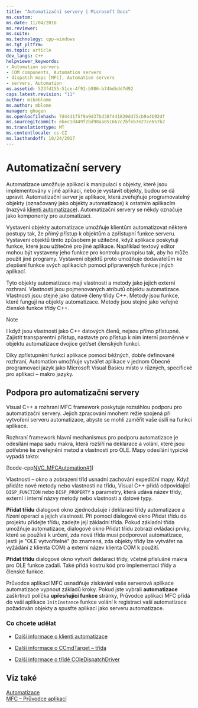 ```yaml
---
title: "Automatizační servery | Microsoft Docs"
ms.custom: 
ms.date: 11/04/2016
ms.reviewer: 
ms.suite: 
ms.technology: cpp-windows
ms.tgt_pltfrm: 
ms.topic: article
dev_langs: C++
helpviewer_keywords:
- Automation servers
- COM components, Automation servers
- dispatch maps [MFC], Automation servers
- servers, Automation
ms.assetid: 523fd155-51ce-4f91-b986-b74bdbdd7d92
caps.latest.revision: "11"
author: mikeblome
ms.author: mblome
manager: ghogen
ms.openlocfilehash: 7d44d1f5f9a9d37bd38f441820dd75cb9a4b92df
ms.sourcegitcommit: ebec1d449f2bd98aa851667c2bfeb7e27ce657b2
ms.translationtype: MT
ms.contentlocale: cs-CZ
ms.lasthandoff: 10/24/2017
---
```

# <a name="automation-servers"></a>Automatizační servery
Automatizace umožňuje aplikaci k manipulaci s objekty, které jsou implementovány v jiné aplikaci, nebo je vystavit objekty, budou se dá upravit. Automatizační server je aplikace, která zveřejňuje programovatelný objekty (označovaný jako objekty automatizace) k ostatním aplikacím (nazývá [klienti automatizace](../mfc/automation-clients.md)). Automatizační servery se někdy označuje jako komponenty pro automatizaci.  
  
 Vystavení objekty automatizace umožňuje klientům automatizovat některé postupy tak, že přímý přístup k objektům a zpřístupní funkce serveru. Vystavení objektů tímto způsobem je užitečné, když aplikace poskytují funkce, které jsou užitečné pro jiné aplikace. Například textový editor mohou být vystaveny jeho funkce pro kontrolu pravopisu tak, aby ho může použít jiné programy. Vystavení objektů proto umožňuje dodavatelům ke zlepšení funkce svých aplikacích pomocí připravených funkce jiných aplikací.  
  
 Tyto objekty automatizace mají vlastnosti a metody jako jejich externí rozhraní. Vlastnosti jsou pojmenovaných atributů objektu automatizace. Vlastnosti jsou stejné jako datové členy třídy C++. Metody jsou funkce, které fungují na objekty automatizace. Metody jsou stejné jako veřejné členské funkce třídy C++.  
  
> [!NOTE]
>  I když jsou vlastnosti jako C++ datových členů, nejsou přímo přístupné. Zajistit transparentní přístup, nastavte pro přístup k nim interní proměnné v objektu automatizace dvojice get/set členských funkcí.  
  
 Díky zpřístupnění funkcí aplikace pomocí běžných, dobře definované rozhraní, Automation umožňuje vytvářet aplikace v jednom Obecné programovací jazyk jako Microsoft Visual Basicu místo v různých, specifické pro aplikaci – makro jazyky.  
  
##  <a name="_core_support_for_automation_servers"></a>Podpora pro automatizační servery  
 Visual C++ a rozhraní MFC framework poskytuje rozsáhlou podporu pro automatizační servery. Jejich zpracování mnohem režie spojená při vytvoření serveru automatizace, abyste se mohli zaměřit vaše úsilí na funkci aplikace.  
  
 Rozhraní framework hlavní mechanismus pro podporu automatizace je odesílání mapa sadu makra, která rozšíří na deklarace a volání, které jsou potřebné ke zveřejnění metod a vlastností pro OLE. Mapy odesílání typické vypadá takto:  
  
 [!code-cpp[NVC_MFCAutomation#1](../mfc/codesnippet/cpp/automation-servers_1.cpp)]  
  
 Vlastnosti – okno a zobrazení tříd usnadní zachování expediční mapy. Když přidáte nové metody nebo vlastnosti na třídu, Visual C++ přidá odpovídající `DISP_FUNCTION` nebo `DISP_PROPERTY` s parametry, která udává název třídy, externí i interní názvy metody nebo vlastnosti a datové typy.  
  
 **Přidat třídu** dialogové okno zjednodušuje i deklaraci třídy automatizace a řízení operací a jejich vlastnosti. Při pomocí dialogové okno Přidat třídu do projektu přidejte třídu, zadejte její základní třída. Pokud základní třída umožňuje automatizace, dialogové okno Přidat třídu zobrazí ovládací prvky, které se používá k určení, zda nová třída musí podporovat automatizace, jestli je "OLE vytvořitelné" (to znamená, zda objekty třídy lze vytvářet na vyžádání z klienta COM) a externí název klienta COM k použití.  
  
 **Přidat třídu** dialogové okno vytvoří deklaraci třídy, včetně příslušné makra pro OLE funkce zadali. Také přidá kostru kód pro implementaci třídy a členské funkce.  
  
 Průvodce aplikací MFC usnadňuje získávání vaše serverová aplikace automatizace vypnout základů kroky. Pokud jste vybrali **automatizace** zaškrtnutí políčka **upřesňující funkce** stránky, Průvodce aplikací MFC přidá do vaší aplikace `InitInstance` funkce volání k registraci vaší automatizace požadován objekty a spusťte aplikaci jako serveru automatizace.  
  
### <a name="what-do-you-want-to-do"></a>Co chcete udělat  
  
-   [Další informace o klienti automatizace](../mfc/automation-clients.md)  
  
-   [Další informace o CCmdTarget – třída](../mfc/reference/ccmdtarget-class.md)  
  
-   [Další informace o třídě COleDispatchDriver](../mfc/reference/coledispatchdriver-class.md)  
  
## <a name="see-also"></a>Viz také  
 [Automatizace](../mfc/automation.md)   
 [MFC – Průvodce aplikací](../mfc/reference/mfc-application-wizard.md)

